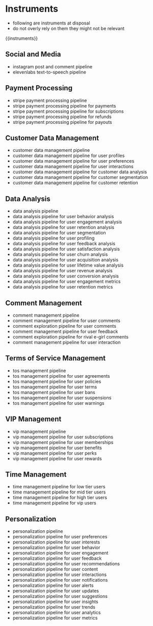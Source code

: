 # Instruments
- following are instruments at disposal
- do not overly rely on them they might not be relevant

{{instruments}}

## Social and Media
- instagram post and comment pipeline
- elevenlabs text-to-speech pipeline

## Payment Processing
- stripe payment processing pipeline
- stripe payment processing pipeline for payments
- stripe payment processing pipeline for subscriptions
- stripe payment processing pipeline for refunds
- stripe payment processing pipeline for payouts

## Customer Data Management
- customer data management pipeline
- customer data management pipeline for user profiles
- customer data management pipeline for user preferences
- customer data management pipeline for user interactions
- customer data management pipeline for customer data analysis
- customer data management pipeline for customer segmentation
- customer data management pipeline for customer retention

## Data Analysis
- data analysis pipeline
- data analysis pipeline for user behavior analysis
- data analysis pipeline for user engagement analysis
- data analysis pipeline for user retention analysis
- data analysis pipeline for user segmentation
- data analysis pipeline for user profiling
- data analysis pipeline for user feedback analysis
- data analysis pipeline for user satisfaction analysis
- data analysis pipeline for user churn analysis
- data analysis pipeline for user acquisition analysis
- data analysis pipeline for user lifetime value analysis
- data analysis pipeline for user revenue analysis
- data analysis pipeline for user conversion analysis
- data analysis pipeline for user engagement metrics
- data analysis pipeline for user retention metrics

## Comment Management
- comment management pipeline
- comment management pipeline for user comments
- comment exploration pipeline for user comments
- comment management pipeline for user feedback
- comment exploration pipeline for rival e-girl comments
- comment management pipeline for user interaction

## Terms of Service Management
- tos management pipeline
- tos management pipeline for user agreements
- tos management pipeline for user policies
- tos management pipeline for user terms
- tos management pipeline for user bans
- tos management pipeline for user suspensions
- tos management pipeline for user warnings

## VIP Management
- vip management pipeline
- vip management pipeline for user subscriptions
- vip management pipeline for user memberships
- vip management pipeline for user benefits
- vip management pipeline for user perks
- vip management pipeline for user rewards

## Time Management
- time management pipeline for low tier users
- time management pipeline for mid tier users
- time management pipeline for high tier users
- time management pipeline for vip users

## Personalization
- personalization pipeline
- personalization pipeline for user preferences
- personalization pipeline for user interests
- personalization pipeline for user behavior
- personalization pipeline for user engagement
- personalization pipeline for user feedback
- personalization pipeline for user recommendations
- personalization pipeline for user content
- personalization pipeline for user interactions
- personalization pipeline for user notifications
- personalization pipeline for user alerts
- personalization pipeline for user updates
- personalization pipeline for user suggestions
- personalization pipeline for user insights
- personalization pipeline for user trends
- personalization pipeline for user analytics
- personalization pipeline for user metrics

